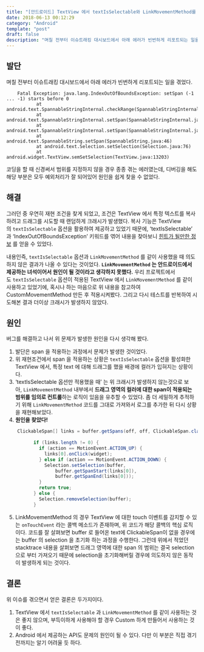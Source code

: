 ```yaml
---
title: "[안드로이드] TextView 에서 textIsSelectable와 LinkMovementMethod를 같이 사용할때 발생하는 이슈"
date: 2018-06-13 00:12:29
category: "Android"
template: "post"
draft: false
description: "며칠 전부터 이슈트래킹 대시보드에서 아래 에러가 빈번하게 리포트되는 일을 겪었다."
---
```


## 발단

며칠 전부터 이슈트래킹 대시보드에서 아래 에러가 빈번하게 리포트되는 일을 겪었다.
```
    Fatal Exception: java.lang.IndexOutOfBoundsException: setSpan (-1 ... -1) starts before 0
           at android.text.SpannableStringInternal.checkRange(SpannableStringInternal.java:442)
           at android.text.SpannableStringInternal.setSpan(SpannableStringInternal.java:163)
           at android.text.SpannableStringInternal.setSpan(SpannableStringInternal.java:152)
           at android.text.SpannableString.setSpan(SpannableString.java:46)
           at android.text.Selection.setSelection(Selection.java:76)
           at android.widget.TextView.semSetSelection(TextView.java:13203)
```
코딩을 할 때 신경써서 범위를 지정하지 않을 경우 종종 겪는 에러였는데, 디버깅을 해도 해당 부분은 모두 예외처리가 잘 되어있어 원인을 쉽게 찾을 수 없었다.

## 해결

그러던 중 우연히 재현 조건을 찾게 되었고, 조건은 TextView 에서 특정 텍스트를 복사하려고 드래그를 시도할 때 랜덤하게 크래시가 발생했다. 복사 기능은 TextView 의 `textIsSelectable` 옵션을 활용하여 제공하고 있었기 때문에, ‘textIsSelectable’ 과 ‘IndexOutOfBoundsException’ 키워드를 엮어 내용을 찾아보니 [힌트가 될만한 정보](https://stackoverflow.com/questions/15836306/can-a-textview-be-selectable-and-contain-links) 를 얻을 수 있었다.

내용인즉, `textIsSelectable` 옵션과 `LinkMovementMethod` 를 같이 사용했을 때 의도하지 않은 결과가 나올 수 있다는 것이었다. **`LinkMovementMethod` 는 안드로이드에서 제공하는 녀석이어서 원인이 될 것이라고 생각하지 못했다.** 우리 프로젝트에서도 `textIsSelectable` 옵션이 적용된 TextView 에서 `LinkMovementMethod` 를 같이 사용하고 있었기에, 혹시나 하는 마음으로 위 내용을 참고하여 CustomMovementMethod 만든 후 적용시켜봤다. 그리고 다시 테스트를 반복하여 시도해본 결과 더이상 크래시가 발생하지 않았다.
## 원인

버그를 해결하고 나서 위 문제가 발생한 원인을 다시 생각해 봤다.

1. 발단은 span 을 적용하는 과정에서 문제가 발생한 것이었다.
2. 위 재현조건에서 span 을 적용하는 상황은 `textIsSelectable` 옵션을 활성화한 TextView 에서, 특정 text 에 대해 드래그를 했을 배경에 컬러가 입혀지는 상황이다.
3. ‘textIsSelectable 옵션만 적용했을 때’ 는 위 크래시가 발생하지 않는것으로 보아, `LinkMovementMethod` 내부에서 **드래그 영역의 컬러에 대한 span이 적용되는 범위를 임의로 컨트롤**하는 로직이 있음을 유추할 수 있었다. 좀 더 세밀하게 추적하기 위해 `LinkMovementMethod` 코드를 그대로 가져와서 로그를 추가한 뒤 다시 상황을 재현해보았다.
4. **원인을 찾았다!**

```java
    ClickableSpan[] links = buffer.getSpans(off, off, ClickableSpan.class);
    
          if (links.length != 0) {
            if (action == MotionEvent.ACTION_UP) {
              links[0].onClick(widget);
            } else if (action == MotionEvent.ACTION_DOWN) {
              Selection.setSelection(buffer,
                  buffer.getSpanStart(links[0]),
                  buffer.getSpanEnd(links[0]));
            }
            return true;
          } else {
            Selection.removeSelection(buffer);
          }
```
    
5. LinkMovementMethod 의 경우 TextView 에 대한 touch 이벤트를 감지할 수 있는 `onTouchEvent` 라는 콜백 메소드가 존재하며, 위 코드가 해당 콜백의 핵심 로직이다. 코드를 잘 살펴보면 buffer 로 들어온 text에 ClickableSpan이 없을 경우에는 buffer 의 selection 을 초기화 하는 과정을 수행한다. 그런데 위에서 적었던 stacktrace 내용을 살펴보면 드래그 영역에 대한 span 의 범위는 결국 selection 으로 부터 가져오기 때문에 selection을 초기화해버릴 경우에 의도하지 않은 동작이 발생하게 되는 것이다.

## 결론

위 이슈를 겪으면서 얻은 결론은 두가지이다.

1. TextView 에서 `textIsSelectable` 과 `LinkMovementMethod` 를 같이 사용하는 것은 좋지 않으며, 부득이하게 사용해야 할 경우 Custom 하게 만들어서 사용하는 것이 좋다.
2. Android 에서 제공하는 API도 문제의 원인이 될 수 있다. 다만 이 부분은 직접 겪기전까지는 알기 어려울 듯 하다.
